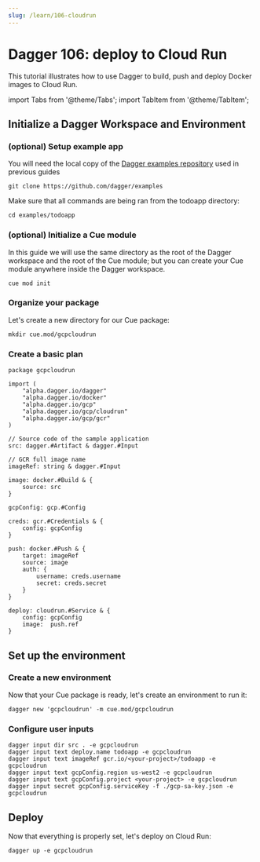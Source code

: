 ```yaml
---
slug: /learn/106-cloudrun
---
```


# Dagger 106: deploy to Cloud Run

This tutorial illustrates how to use Dagger to build, push and deploy Docker images to Cloud Run.

import Tabs from '@theme/Tabs';
import TabItem from '@theme/TabItem';

## Initialize a Dagger Workspace and Environment

### (optional) Setup example app

You will need the local copy of the [Dagger examples repository](https://github.com/dagger/examples) used in previous guides

```shell
git clone https://github.com/dagger/examples
```

Make sure that all commands are being ran from the todoapp directory:

```shell
cd examples/todoapp
```

### (optional) Initialize a Cue module

In this guide we will use the same directory as the root of the Dagger workspace and the root of the Cue module; but you can create your Cue module anywhere inside the Dagger workspace.

```shell
cue mod init
```

### Organize your package

Let's create a new directory for our Cue package:

```shell
mkdir cue.mod/gcpcloudrun
```

### Create a basic plan

```cue title="todoapp/cue.mod/gcpcloudrun/source.cue"
package gcpcloudrun

import (
    "alpha.dagger.io/dagger"
    "alpha.dagger.io/docker"
    "alpha.dagger.io/gcp"
    "alpha.dagger.io/gcp/cloudrun"
    "alpha.dagger.io/gcp/gcr"
)

// Source code of the sample application
src: dagger.#Artifact & dagger.#Input

// GCR full image name
imageRef: string & dagger.#Input

image: docker.#Build & {
    source: src
}

gcpConfig: gcp.#Config

creds: gcr.#Credentials & {
    config: gcpConfig
}

push: docker.#Push & {
    target: imageRef
    source: image
    auth: {
        username: creds.username
        secret: creds.secret
    }
}

deploy: cloudrun.#Service & {
    config: gcpConfig
    image:  push.ref
}
```

## Set up the environment

### Create a new environment

Now that your Cue package is ready, let's create an environment to run it:

```shell
dagger new 'gcpcloudrun' -m cue.mod/gcpcloudrun
```

### Configure user inputs

```shell
dagger input dir src . -e gcpcloudrun
dagger input text deploy.name todoapp -e gcpcloudrun
dagger input text imageRef gcr.io/<your-project>/todoapp -e gcpcloudrun
dagger input text gcpConfig.region us-west2 -e gcpcloudrun
dagger input text gcpConfig.project <your-project> -e gcpcloudrun
dagger input secret gcpConfig.serviceKey -f ./gcp-sa-key.json -e gcpcloudrun
```

## Deploy

Now that everything is properly set, let's deploy on Cloud Run:

```shell
dagger up -e gcpcloudrun
```
